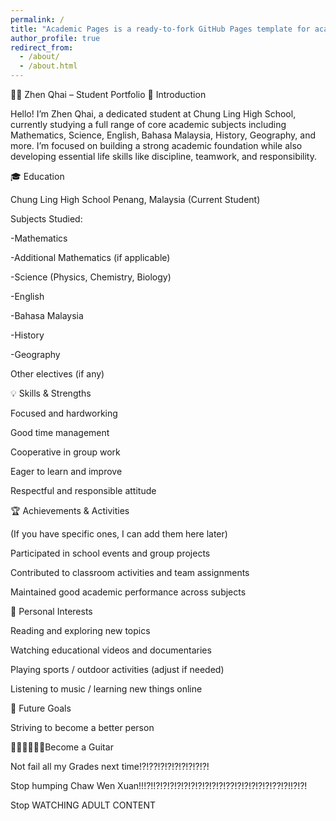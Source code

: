 ```yaml
---
permalink: /
title: "Academic Pages is a ready-to-fork GitHub Pages template for academic personal websites"
author_profile: true
redirect_from: 
  - /about/
  - /about.html
---
```


🧑‍🎓 Zhen Qhai – Student Portfolio
👋 Introduction

Hello! I’m Zhen Qhai, a dedicated student at Chung Ling High School, currently studying a full range of core academic subjects including Mathematics, Science, English, Bahasa Malaysia, History, Geography, and more. I’m focused on building a strong academic foundation while also developing essential life skills like discipline, teamwork, and responsibility.

🎓 Education

Chung Ling High School
Penang, Malaysia
(Current Student)

Subjects Studied:

-Mathematics

-Additional Mathematics (if applicable)

-Science (Physics, Chemistry, Biology)

-English

-Bahasa Malaysia

-History

-Geography

Other electives (if any)

💡 Skills & Strengths

Focused and hardworking

Good time management

Cooperative in group work

Eager to learn and improve

Respectful and responsible attitude

🏆 Achievements & Activities

(If you have specific ones, I can add them here later)

Participated in school events and group projects

Contributed to classroom activities and team assignments

Maintained good academic performance across subjects

🎯 Personal Interests

Reading and exploring new topics

Watching educational videos and documentaries

Playing sports / outdoor activities (adjust if needed)

Listening to music / learning new things online

🔭 Future Goals

Striving to become a better person

 👨🏿‍🦲👉🏿🎸Become a Guitar

Not fail all my Grades next time!?!??!?!?!?!?!?!?!?!

Stop humping Chaw Wen Xuan!!!?!!?!?!?!?!?!?!?!?!?!?!??!?!?!?!?!?!??!?!!?!?!

Stop WATCHING ADULT CONTENT